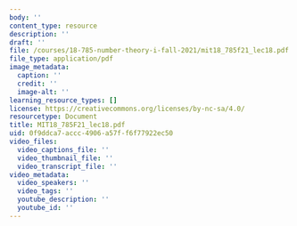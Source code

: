 ```yaml
---
body: ''
content_type: resource
description: ''
draft: ''
file: /courses/18-785-number-theory-i-fall-2021/mit18_785f21_lec18.pdf
file_type: application/pdf
image_metadata:
  caption: ''
  credit: ''
  image-alt: ''
learning_resource_types: []
license: https://creativecommons.org/licenses/by-nc-sa/4.0/
resourcetype: Document
title: MIT18_785F21_lec18.pdf
uid: 0f9ddca7-accc-4906-a57f-f6f77922ec50
video_files:
  video_captions_file: ''
  video_thumbnail_file: ''
  video_transcript_file: ''
video_metadata:
  video_speakers: ''
  video_tags: ''
  youtube_description: ''
  youtube_id: ''
---
```

